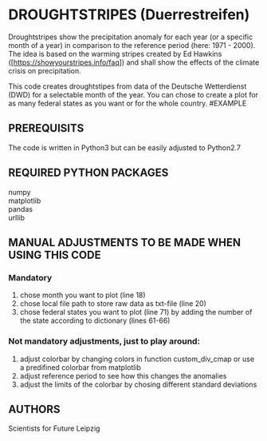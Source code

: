 # DROUGHTSTRIPES (Duerrestreifen)

Droughtstripes show the precipitation anomaly for each year (or a specific month of a year) in comparison to the reference period (here: 1971 - 2000). The idea is based on the warming stripes created by Ed Hawkins ([https://showyourstripes.info/faq]) and shall show the effects of the climate crisis on precipitation.

This code creates droughtstipes from data of the Deutsche Wetterdienst (DWD) for a selectable month of the year. You can chose to create a plot for as many federal states as you want or for the whole country.
#EXAMPLE


## PREREQUISITS
The code is written in Python3 but can be easily adjusted to Python2.7

## REQUIRED PYTHON PACKAGES
numpy  
matplotlib  
pandas  
urllib  


## MANUAL ADJUSTMENTS TO BE MADE WHEN USING THIS CODE
### Mandatory
1. chose month you want to plot (line 18)
2. chose local file path to store raw data as txt-file (line 20)
3. chose federal states you want to plot (line 71) by adding the number of the state according to dictionary (lines 61-66)

### Not mandatory adjustments, just to play around:
1. adjust colorbar by changing colors in function custom_div_cmap or use a predifined colorbar from matplotlib
2. adjust reference period to see how this changes the anomalies
3. adjust the limits of the colorbar by chosing different standard deviations


## AUTHORS
Scientists for Future Leipzig
